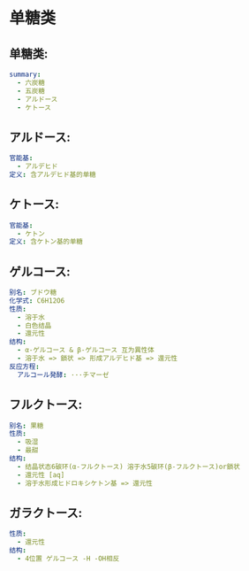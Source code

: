 # 单糖类

## 单糖类:

```yaml
summary:
  - 六炭糖
  - 五炭糖
  - アルドース
  - ケトース

```

## アルドース:

```yaml
官能基:
  - アルデヒド
定义: 含アルデヒド基的单糖

```

## ケトース:

```yaml
官能基:
  - ケトン
定义: 含ケトン基的单糖

```

## ゲルコース:

```yaml
别名: ブドウ糖
化学式: C6H12O6
性质:
  - 溶于水
  - 白色结晶
  - 還元性
结构:
  - α-ゲルコース & β-ゲルコース 互为異性体
  - 溶于水 => 鎖状 => 形成アルデヒド基 => 還元性
反应方程:
  アルコール発酵: ···チマーゼ

```

## フルクトース:

```yaml
别名: 果糖
性质:
  - 吸湿
  - 最甜
结构:
  - 结晶状态6碳环(α-フルクトース) 溶于水5碳环(β-フルクトース)or鎖状
  - 還元性 [aq]
  - 溶于水形成ヒドロキシケトン基 => 還元性

```

## ガラクトース:

```yaml
性质:
  - 還元性
结构:
  - 4位置 ゲルコース -H -OH相反
```